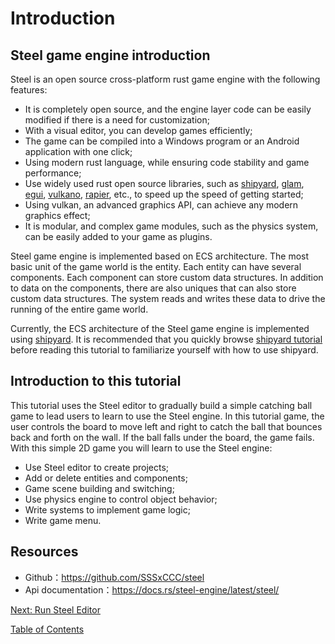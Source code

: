 # Introduction

## Steel game engine introduction

Steel is an open source cross-platform rust game engine with the following features:
* It is completely open source, and the engine layer code can be easily modified if there is a need for customization;
* With a visual editor, you can develop games efficiently;
* The game can be compiled into a Windows program or an Android application with one click;
* Using modern rust language, while ensuring code stability and game performance;
* Use widely used rust open source libraries, such as [shipyard][shipyard], [glam][glam], [egui][egui], [vulkano][vulkano], [rapier][rapier], etc., to speed up the speed of getting started;
* Using vulkan, an advanced graphics API, can achieve any modern graphics effect;
* It is modular, and complex game modules, such as the physics system, can be easily added to your game as plugins.

Steel game engine is implemented based on ECS architecture. The most basic unit of the game world is the entity. Each entity can have several components. Each component can store custom data structures. In addition to data on the components, there are also uniques that can also store custom data structures. The system reads and writes these data to drive the running of the entire game world.

Currently, the ECS architecture of the Steel game engine is implemented using [shipyard][shipyard]. It is recommended that you quickly browse [shipyard tutorial][shipyard guide] before reading this tutorial to familiarize yourself with how to use shipyard.

## Introduction to this tutorial

This tutorial uses the Steel editor to gradually build a simple catching ball game to lead users to learn to use the Steel engine. In this tutorial game, the user controls the board to move left and right to catch the ball that bounces back and forth on the wall. If the ball falls under the board, the game fails. With this simple 2D game you will learn to use the Steel engine:
* Use Steel editor to create projects;
* Add or delete entities and components;
* Game scene building and switching;
* Use physics engine to control object behavior;
* Write systems to implement game logic;
* Write game menu.

## Resources

* Github：<https://github.com/SSSxCCC/steel>
* Api documentation：<https://docs.rs/steel-engine/latest/steel/>

[Next: Run Steel Editor][2]

[Table of Contents][0]

[0]: table-of-contents.md
[1]: 1-introduction.md
[2]: 2-run-steel-editor.md
[3]: 3-create-project.md
[4]: 4-write-code.md
[5]: 5-scene-building.md
[6]: 6-player-control.md
[7]: 7-push-the-ball.md
[8]: 8-game-lost.md
[9]: 9-main-menu.md
[rapier]: https://rapier.rs/
[glam]: https://github.com/bitshifter/glam-rs
[egui]: https://github.com/emilk/egui
[vulkano]: https://github.com/vulkano-rs/vulkano
[shipyard]: https://github.com/leudz/shipyard
[shipyard guide]: https://leudz.github.io/shipyard/guide/master/
